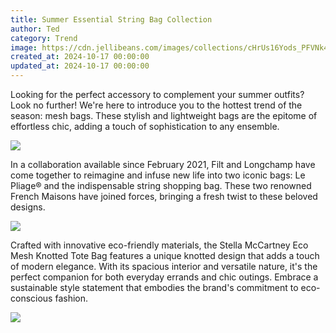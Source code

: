 ```yaml
---
title: Summer Essential String Bag Collection
author: Ted
category: Trend
image: https://cdn.jellibeans.com/images/collections/cHrUs16Yods_PFVNk4yiL.png?width=1080}
created_at: 2024-10-17 00:00:00
updated_at: 2024-10-17 00:00:00
---
```

Looking for the perfect accessory to complement your summer outfits? Look no further! We're here to introduce you to the hottest trend of the season: mesh bags. These stylish and lightweight bags are the epitome of effortless chic, adding a touch of sophistication to any ensemble.

![](https://bcdn-images.hotdata.cc/images/products/LONGCHAMP-Le-Pliage-Filet-mesh-tote-bag-346cfbb9ae17cc4b.jpg?width=3840)

In a collaboration available since February 2021, Filt and Longchamp have come together to reimagine and infuse new life into two iconic bags: Le Pliage® and the indispensable string shopping bag. These two renowned French Maisons have joined forces, bringing a fresh twist to these beloved designs.

![](https://bcdn-images.hotdata.cc/images/products/STELLA-MCCARTNEY-Eco-Mesh-Knotted-Tote-Bag-da1690aa33245f5d.jpg?width=3840)

Crafted with innovative eco-friendly materials, the Stella McCartney Eco Mesh Knotted Tote Bag features a unique knotted design that adds a touch of modern elegance. With its spacious interior and versatile nature, it's the perfect companion for both everyday errands and chic outings. Embrace a sustainable style statement that embodies the brand's commitment to eco-conscious fashion.



![](https://bcdn-images.hotdata.cc/images/products/3-1-PHILLIP-LIM-open-top-mesh-tote-bag-89b79e6ece3b9320.jpg?width=3840)
